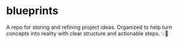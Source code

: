 # blueprints
A repo for storing and refining project ideas. Organized to help turn concepts into reality with clear structure and actionable steps. 💡🚀
